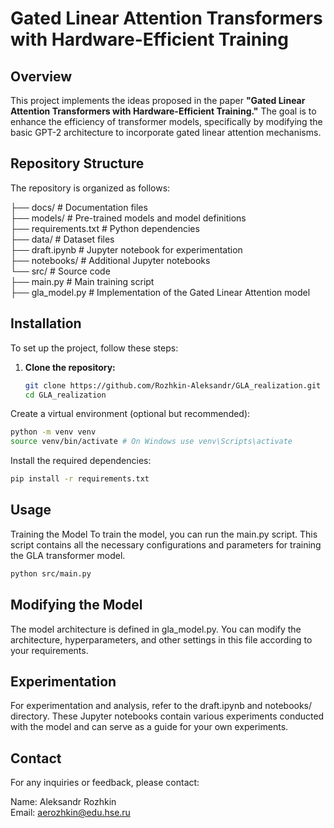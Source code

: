 # Gated Linear Attention Transformers with Hardware-Efficient Training

## Overview

This project implements the ideas proposed in the paper **"Gated Linear Attention Transformers with Hardware-Efficient Training."** The goal is to enhance the efficiency of transformer models, specifically by modifying the basic GPT-2 architecture to incorporate gated linear attention mechanisms.

## Repository Structure

The repository is organized as follows:

├── docs/               # Documentation files  
├── models/             # Pre-trained models and model definitions  
├── requirements.txt    # Python dependencies  
├── data/               # Dataset files  
├── draft.ipynb         # Jupyter notebook for experimentation  
├── notebooks/          # Additional Jupyter notebooks  
└── src/                # Source code  
    ├── main.py         # Main training script   
    ├── gla_model.py    # Implementation of the Gated Linear Attention model  


## Installation

To set up the project, follow these steps:

1. **Clone the repository:**

   ```bash
   git clone https://github.com/Rozhkin-Aleksandr/GLA_realization.git
   cd GLA_realization
Create a virtual environment (optional but recommended):

  ```bash
  python -m venv venv
  source venv/bin/activate # On Windows use venv\Scripts\activate
```
Install the required dependencies:


```bash
pip install -r requirements.txt
```
## Usage
Training the Model
To train the model, you can run the main.py script. This script contains all the necessary configurations and parameters for training the GLA transformer model.

```bash
python src/main.py
```
## Modifying the Model
The model architecture is defined in gla_model.py. You can modify the architecture, hyperparameters, and other settings in this file according to your requirements.

## Experimentation
For experimentation and analysis, refer to the draft.ipynb and notebooks/ directory. These Jupyter notebooks contain various experiments conducted with the model and can serve as a guide for your own experiments.

## Contact
For any inquiries or feedback, please contact:

Name: Aleksandr Rozhkin  
Email: aerozhkin@edu.hse.ru
